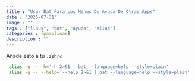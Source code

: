 ```yaml
---
title : "Usar Bat Para Los Menus De Ayuda De Otras Apps"
date : "2025-07-31"
image : ""
tags : ["linux", "bat", "ayuda", "alias"]
categories : [pamplinas]
description : ""
---
```



Añade esto a tu `.zshrc`
```zsh
 alias -g -- -h='-h 2>&1 | bat --language=help --style=plain'
 alias -g -- --help='--help 2>&1 | bat --language=help --style=plain'
```
